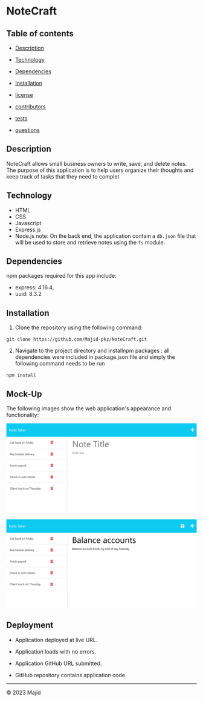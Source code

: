 # NoteCraft



## Table of contents

    
* [Description](#description)
* [Technology](#technology)  
* [Dependencies](#dependencies)    
* [Installation](#installation)    
* [license](#license)

    
* [contributors](#contributors)

    
* [tests](#tests)

    
* [questions](#questions)


## Description

NoteCraft allows small business owners to write, save, and delete notes. The purpose of this application is to help users organize their thoughts and keep track of tasks that they need to complet



## Technology 
- HTML
- CSS
- Javascript
- Express.js
- Node.js
note: On the back end, the application contain a `db.json` file that will be used to store and retrieve notes using the `fs` module.

## Dependencies
npm packages required for this app include:
- express: 4.16.4,
-  uuid: 8.3.2

## Installation
1. Clone the repository using the following command:

```
git clone https://github.com/Majid-pkz/NoteCraft.git
```

2. Navigate to the project directory and installnpm packages :
all dependencies were included in package.json file and simply the following command needs to be run
```
npm install  
```

## Mock-Up

The following images show the web application's appearance and functionality:

![Existing notes are listed in the left-hand column with empty fields on the right-hand side for the new note’s title and text.](./public/assets/images/11-express-homework-demo-01.png)

![Note titled “Balance accounts” reads, “Balance account books by end of day Monday,” with other notes listed on the left.](./public/assets/images/11-express-homework-demo-02.png)

## Deployment

* Application deployed at live URL.

* Application loads with no errors.

* Application GitHub URL submitted.

* GitHub repository contains application code.


- - -
© 2023 Majid


